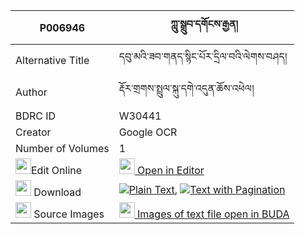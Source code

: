 |P006946|ཀླུ་སྒྲུབ་དགོངས་རྒྱན། 
| --- | --- 
|Alternative Title |དབུ་མའི་ཟབ་གནད་སྙིང་པོར་དྲིལ་བའི་ལེགས་བཤད།
|Author| རྡོར་གྲགས་སྤྲུལ་སྐུ་དགེ་འདུན་ཆོས་འཕེལ།
|BDRC ID | W30441
|Creator | Google OCR
|Number of Volumes| 1
|<img width="25" src="https://img.icons8.com/color/25/000000/edit-property.png">Edit Online| [<img width="25" src="https://avatars.githubusercontent.com/u/45091458?s=200&v=4"> Open in Editor](http://editor.openpecha.org/P006946)
|<img width="25" src="https://img.icons8.com/fluent/48/000000/download-2.png"/>  Download | [![](https://img.icons8.com/color/20/000000/txt.png)Plain Text](https://github.com/Openpecha/P006946/releases/download/v1/ludrub_gong_gyen_plain_P006946.zip), [![](https://img.icons8.com/color/20/000000/txt.png)Text with Pagination](https://github.com/Openpecha/P006946/releases/download/v1/ludrub_gong_gyen_pages_P006946.zip)
|<img width="25" src="https://img.icons8.com/plasticine/100/000000/pictures-folder.png"/>  Source Images | [<img width="25" src="https://library.bdrc.io/icons/BUDA-small.svg"> Images of text file open in BUDA](https://library.bdrc.io/show/bdr:W30441)